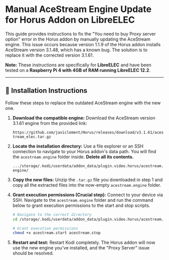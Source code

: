 # Manual AceStream Engine Update for Horus Addon on LibreELEC

This guide provides instructions to fix the "You need to buy Proxy server option" error in the Horus addon by manually updating the AceStream engine. This issue occurs because version 1.1.9 of the Horus addon installs AceStream version 3.1.48, which has a known bug. The solution is to replace it with the corrected version 3.1.61.

**Note:** These instructions are specifically for **LibreELEC** and have been tested on a **Raspberry Pi 4 with 4GB of RAM running LibreELEC 12.2**.

-----

## 🚀 Installation Instructions

Follow these steps to replace the outdated AceStream engine with the new one.

1.  **Download the compatible engine:** Download the AceStream version 3.1.61 engine from the provided link:

    `https://github.com/javiclement/Horus/releases/download/v3.1.61/acestream_elec.tar.gz`

2.  **Locate the installation directory:** Use a file explorer or an SSH connection to navigate to your Horus addon's data path. You will find the `acestream.engine` folder inside. **Delete all its contents.**

    `.../storage/.kodi/userdata/addon_data/plugin.video.horus/acestream.engine/`

3.  **Copy the new files:** Unzip the `.tar.gz` file you downloaded in step 1 and copy all the extracted files into the now-empty `acestream.engine` folder.

4.  **Grant execution permissions (Crucial step):** Connect to your device via SSH. Navigate to the `acestream.engine` folder and run the command below to grant execution permissions to the start and stop scripts.

    ```bash
    # Navigate to the correct directory
    cd /storage/.kodi/userdata/addon_data/plugin.video.horus/acestream.engine/

    # Grant execution permissions
    chmod +x acestream.start acestream.stop
    ```

5.  **Restart and test:** Restart Kodi completely. The Horus addon will now use the new engine you've installed, and the "Proxy Server" issue should be resolved.
